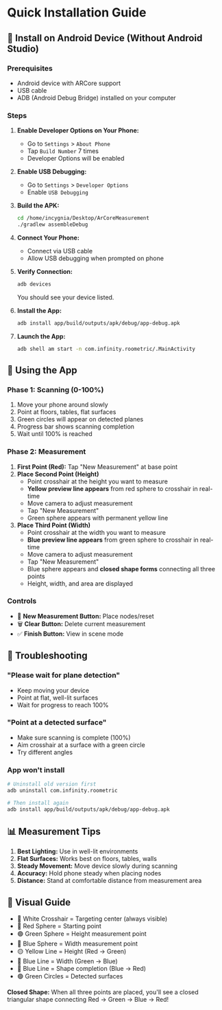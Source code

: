 # Quick Installation Guide

## 📱 Install on Android Device (Without Android Studio)

### Prerequisites

- Android device with ARCore support
- USB cable
- ADB (Android Debug Bridge) installed on your computer

### Steps

1. **Enable Developer Options on Your Phone:**

   - Go to `Settings` > `About Phone`
   - Tap `Build Number` 7 times
   - Developer Options will be enabled

2. **Enable USB Debugging:**

   - Go to `Settings` > `Developer Options`
   - Enable `USB Debugging`

3. **Build the APK:**

   ```bash
   cd /home/incygnia/Desktop/ArCoreMeasurement
   ./gradlew assembleDebug
   ```

4. **Connect Your Phone:**

   - Connect via USB cable
   - Allow USB debugging when prompted on phone

5. **Verify Connection:**

   ```bash
   adb devices
   ```

   You should see your device listed.

6. **Install the App:**

   ```bash
   adb install app/build/outputs/apk/debug/app-debug.apk
   ```

7. **Launch the App:**
   ```bash
   adb shell am start -n com.infinity.roometric/.MainActivity
   ```

## 🎯 Using the App

### Phase 1: Scanning (0-100%)

1. Move your phone around slowly
2. Point at floors, tables, flat surfaces
3. Green circles will appear on detected planes
4. Progress bar shows scanning completion
5. Wait until 100% is reached

### Phase 2: Measurement

1. **First Point (Red):** Tap "New Measurement" at base point
2. **Place Second Point (Height)**
   - Point crosshair at the height you want to measure
   - **Yellow preview line appears** from red sphere to crosshair in real-time
   - Move camera to adjust measurement
   - Tap "New Measurement"
   - Green sphere appears with permanent yellow line
3. **Place Third Point (Width)**
   - Point crosshair at the width you want to measure
   - **Blue preview line appears** from green sphere to crosshair in real-time
   - Move camera to adjust measurement
   - Tap "New Measurement"
   - Blue sphere appears and **closed shape forms** connecting all three points
   - Height, width, and area are displayed

### Controls

- 🔴 **New Measurement Button:** Place nodes/reset
- 🗑️ **Clear Button:** Delete current measurement
- ✅ **Finish Button:** View in scene mode

## 🔧 Troubleshooting

### "Please wait for plane detection"

- Keep moving your device
- Point at flat, well-lit surfaces
- Wait for progress to reach 100%

### "Point at a detected surface"

- Make sure scanning is complete (100%)
- Aim crosshair at a surface with a green circle
- Try different angles

### App won't install

```bash
# Uninstall old version first
adb uninstall com.infinity.roometric

# Then install again
adb install app/build/outputs/apk/debug/app-debug.apk
```

## 📊 Measurement Tips

1. **Best Lighting:** Use in well-lit environments
2. **Flat Surfaces:** Works best on floors, tables, walls
3. **Steady Movement:** Move device slowly during scanning
4. **Accuracy:** Hold phone steady when placing nodes
5. **Distance:** Stand at comfortable distance from measurement area

## 🎨 Visual Guide

- 🎯 White Crosshair = Targeting center (always visible)
- 🔴 Red Sphere = Starting point
- 🟢 Green Sphere = Height measurement point
- 🔵 Blue Sphere = Width measurement point
- 🟡 Yellow Line = Height (Red → Green)
- 🔵 Blue Line = Width (Green → Blue)
- 🔵 Blue Line = Shape completion (Blue → Red)
- 🟢 Green Circles = Detected surfaces

**Closed Shape:** When all three points are placed, you'll see a closed triangular shape connecting Red → Green → Blue → Red!
